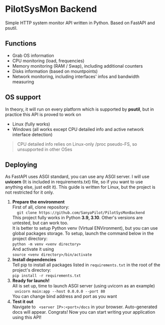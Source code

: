 # PilotSysMon Backend

Simple HTTP system monitor API written in Python. Based on FastAPI and psutil.  

## Functions

- Grab OS information
- CPU monitoring (load, frequencies)
- Memory monitoring (RAM / Swap), including additional counters
- Disks information (based on mountpoints)
- Network monitoring, including interfaces' infos and bandwidth measuring

## OS support

In theory, it will run on every platform which is supported by **psutil**, but in practice this API is proved to work on

- Linux (fully works)
- Windows (all works except CPU detailed info and active network interface detection)

> CPU detailed info relies on Linux-only /proc pseudo-FS, so unsupported in other OSes

## Deploying

As FastAPI uses ASGI standard, you can use any ASGI server. I will use **uvicorn** (It is included in requirements.txt) file, so if you want to use anything else, just edit it). This guide is written for Linux, but the project is not restricted for it only.

1. **Prepare the environment**  
   First of all, clone repository:  
   `  git clone https://github.com/SanyaPilot/PilotSysMonBackend`  
   This project fully works in Python **3.9, 3.10**. Other's versions are untested, but can work too.  
   It is better to setup Python venv (Virtual ENVironment), but you can use global packages storage. To setup, launch the command below in the project directory:  
   `python -m venv <venv directory>`  
   And activate it using  
   ` source <venv directory>/bin/activate `
2. **Install dependencies**  
   Tell pip to install all packages listed in ` requirements.txt ` in the root of the project's directory:  
   ` pip install -r requirements.txt `
3. **Ready for launch!**  
   All is set up, time to launch ASGI server (using uvicorn as an example)  
   ` uvicorn main:app --host 0.0.0.0 --port 80`  
   You can change bind address and port as you want
4. **Test it out**  
   Navigate to ` <server IP>:<port>/docs` in your browser. Auto-generated docs will appear. Congrats! Now you can start writing your application using this API!
